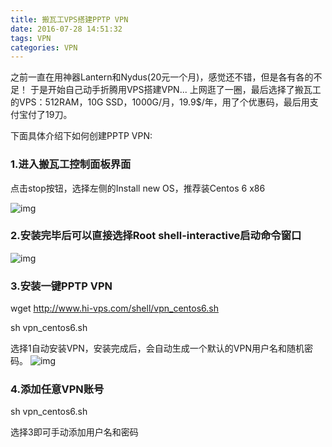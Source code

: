 ```yaml
---
title: 搬瓦工VPS搭建PPTP VPN
date: 2016-07-28 14:51:32
tags: VPN
categories: VPN
---
```



之前一直在用神器Lantern和Nydus(20元一个月)，感觉还不错，但是各有各的不足！
于是开始自己动手折腾用VPS搭建VPN...
上网逛了一圈，最后选择了搬瓦工的VPS：512RAM，10G SSD，1000G/月，19.9$/年，用了个优惠码，最后用支付宝付了19刀。
<!-- more -->
下面具体介绍下如何创建PPTP VPN:

### 1.进入搬瓦工控制面板界面

点击stop按钮，选择左侧的Install new OS，推荐装Centos 6 x86

![img](http://o6xqhzzif.bkt.clouddn.com/hexo/bandwagon/control_panel.png)

### 2.安装完毕后可以直接选择Root shell-interactive启动命令窗口
![img](http://o6xqhzzif.bkt.clouddn.com/hexo/bandwagon/shell_window.png)

### 3.安装一键PPTP VPN

wget http://www.hi-vps.com/shell/vpn_centos6.sh

sh vpn_centos6.sh

选择1自动安装VPN，安装完成后，会自动生成一个默认的VPN用户名和随机密码。
![img](http://o6xqhzzif.bkt.clouddn.com/hexo/bandwagon/install_window.png)

### 4.添加任意VPN账号

sh vpn_centos6.sh

选择3即可手动添加用户名和密码
